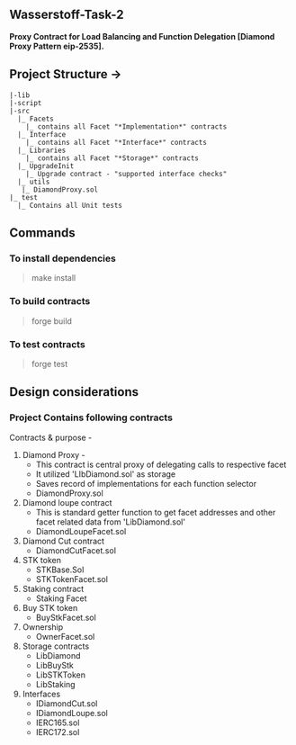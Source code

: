 ## Wasserstoff-Task-2

**Proxy Contract for Load Balancing and Function Delegation [Diamond Proxy Pattern eip-2535].**

## Project Structure ->
    |-lib
    |-script
    |-src
      |_ Facets
        |_ contains all Facet "*Implementation*" contracts
      |_ Interface
        |_ contains all Facet "*Interface*" contracts
      |_ Libraries
        |_ contains all Facet "*Storage*" contracts
      |_ UpgradeInit
        |_ Upgrade contract - "supported interface checks"
      |_ utils
       |_ DiamondProxy.sol
    |_ test
      |_ Contains all Unit tests

## Commands
### To install dependencies
> make install

### To build contracts
> forge build

### To test contracts
> forge test

## Design considerations

### Project Contains following contracts

Contracts & purpose - 
1. Diamond Proxy - 
    - This contract is central proxy of delegating calls to respective facet
    - It utilized 'LIbDiamond.sol' as storage 
    - Saves record of implementations for each function selector
    - DiamondProxy.sol
2. Diamond loupe contract 
    - This is standard getter function to get facet addresses and other facet related data from 'LibDiamond.sol'
    - DiamondLoupeFacet.sol
3. Diamond Cut contract 
    - DiamondCutFacet.sol
4. STK token 
    - STKBase.Sol
    - STKTokenFacet.sol
5. Staking contract
    - Staking Facet
6. Buy STK token 
    - BuyStkFacet.sol
7. Ownership
    - OwnerFacet.sol
8. Storage contracts 
    - LibDiamond
    - LibBuyStk
    - LibSTKToken
    - LibStaking
9. Interfaces 
    - IDiamondCut.sol
    - IDiamondLoupe.sol
    - IERC165.sol
    - IERC172.sol
